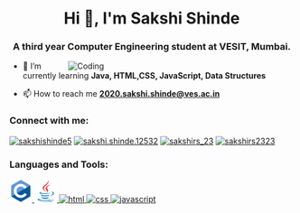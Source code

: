<h1 align="center">Hi 👋, I'm Sakshi Shinde</h1>
<h3 align="center">A third year Computer Engineering student at VESIT, Mumbai.</h3>
<img align="right" alt="Coding" width="400" src="https://img.freepik.com/free-vector/programmer-working-web-development-code-engineer-programming-python-php-java-script-computer_90220-249.jpg">


- 🌱 I’m currently learning **Java, HTML,CSS, JavaScript, Data Structures**

- 📫 How to reach me **2020.sakshi.shinde@ves.ac.in**

<h3 align="left">Connect with me:</h3>
<p align="left">
<a href="https://linkedin.com/in/sakshishinde5" target="blank"><img align="center" src="https://raw.githubusercontent.com/rahuldkjain/github-profile-readme-generator/master/src/images/icons/Social/linked-in-alt.svg" alt="sakshishinde5" height="30" width="40" /></a>
<a href="https://fb.com/sakshi.shinde.12532" target="blank"><img align="center" src="https://raw.githubusercontent.com/rahuldkjain/github-profile-readme-generator/master/src/images/icons/Social/facebook.svg" alt="sakshi.shinde.12532" height="30" width="40" /></a>
<a href="https://instagram.com/sakshirs_23" target="blank"><img align="center" src="https://raw.githubusercontent.com/rahuldkjain/github-profile-readme-generator/master/src/images/icons/Social/instagram.svg" alt="sakshirs_23" height="30" width="40" /></a>
<a href="https://www.hackerrank.com/sakshirs2323" target="blank"><img align="center" src="https://raw.githubusercontent.com/rahuldkjain/github-profile-readme-generator/master/src/images/icons/Social/hackerrank.svg" alt="sakshirs2323" height="30" width="40" /></a>
  
</p>

<h3 align="left">Languages and Tools:</h3>
<p align="left"> <a href="https://www.cprogramming.com/" target="_blank"> <img src="https://raw.githubusercontent.com/devicons/devicon/master/icons/c/c-original.svg" alt="c" width="40" height="40"/> </a> 
  <a href="https://www.java.com" target="_blank"> <img src="https://raw.githubusercontent.com/devicons/devicon/master/icons/java/java-original.svg" alt="java" width="40" height="40"/> </a> 
 <a href="https://www.w3schools.com/html/" target="_blank"> <img src="https://upload.wikimedia.org/wikipedia/commons/thumb/6/61/HTML5_logo_and_wordmark.svg/1200px-HTML5_logo_and_wordmark.svg.png" alt="html" width="40" height="40"/> </a> 
  <a href="https://www.w3schools.com/css/" target="_blank"> <img src="https://upload.wikimedia.org/wikipedia/commons/thumb/d/d5/CSS3_logo_and_wordmark.svg/1200px-CSS3_logo_and_wordmark.svg.png" alt="css" width="40" height="40"/> </a> 
  <a href="https://www.javascript.com/" target="_blank"> <img src="https://1000logos.net/wp-content/uploads/2020/09/JavaScript-Logo.jpg" alt="javascript" width="40" height="40"/> </a> 
</p>



